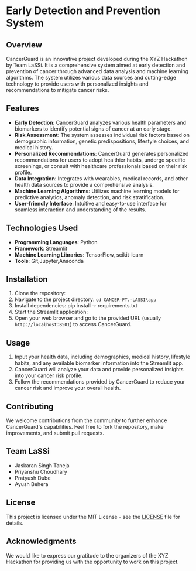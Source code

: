 # Early Detection and Prevention System

## Overview
CancerGuard is an innovative project developed during the XYZ Hackathon by Team LaSSi. It is a comprehensive system aimed at early detection and prevention of cancer through advanced data analysis and machine learning algorithms. The system utilizes various data sources and cutting-edge technology to provide users with personalized insights and recommendations to mitigate cancer risks.

## Features
- **Early Detection**: CancerGuard analyzes various health parameters and biomarkers to identify potential signs of cancer at an early stage.
- **Risk Assessment**: The system assesses individual risk factors based on demographic information, genetic predispositions, lifestyle choices, and medical history.
- **Personalized Recommendations**: CancerGuard generates personalized recommendations for users to adopt healthier habits, undergo specific screenings, or consult with healthcare professionals based on their risk profile.
- **Data Integration**: Integrates with wearables, medical records, and other health data sources to provide a comprehensive analysis.
- **Machine Learning Algorithms**: Utilizes machine learning models for predictive analytics, anomaly detection, and risk stratification.
- **User-friendly Interface**: Intuitive and easy-to-use interface for seamless interaction and understanding of the results.

## Technologies Used
- **Programming Languages**: Python
- **Framework**: Streamlit
- **Machine Learning Libraries**: TensorFlow, scikit-learn
- **Tools**: Git,Jupyter,Anaconda

## Installation
1. Clone the repository:
2. Navigate to the project directory:  `cd CANCER-FT.-LASSI\app`
3. Install dependencies:
pip install -r requirements.txt
4. Start the Streamlit application:
5. Open your web browser and go to the provided URL (usually `http://localhost:8501`) to access CancerGuard.

## Usage
1. Input your health data, including demographics, medical history, lifestyle habits, and any available biomarker information into the Streamlit app.
2. CancerGuard will analyze your data and provide personalized insights into your cancer risk profile.
3. Follow the recommendations provided by CancerGuard to reduce your cancer risk and improve your overall health.

## Contributing
We welcome contributions from the community to further enhance CancerGuard's capabilities. Feel free to fork the repository, make improvements, and submit pull requests.

## Team LaSSi
- Jaskaran Singh Taneja
- Priyanshu Choudhary
- Pratyush Dube
- Ayush Behera

## License
This project is licensed under the MIT License - see the [LICENSE](LICENSE) file for details.

## Acknowledgments
We would like to express our gratitude to the organizers of the XYZ Hackathon for providing us with the opportunity to work on this project.